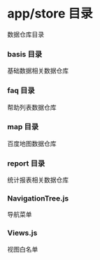 # app/store 目录

数据仓库目录

### basis 目录

基础数据相关数据仓库

### faq 目录

帮助列表数据仓库

### map 目录

百度地图数据仓库

### report 目录

统计报表相关数据仓库

### NavigationTree.js

导航菜单

### Views.js

视图白名单